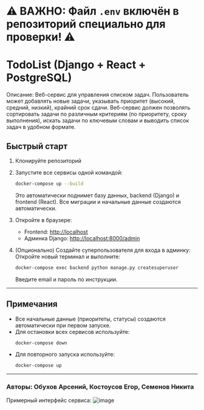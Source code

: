 # ⚠️ ВАЖНО: Файл `.env` включён в репозиторий специально для проверки! ⚠️

# TodoList (Django + React + PostgreSQL)

Описание: Веб-сервис для управления списком задач.
Пользователь может добавлять новые задачи, указывать приоритет (высокий, средний, низкий), крайний срок сдачи.
Веб-сервис должен позволять сортировать задачи по различным критериям (по приоритету, сроку выполнения), искать задачи по ключевым словам и выводить список задач в удобном формате.

## Быстрый старт

1. Клонируйте репозиторий

2. Запустите все сервисы одной командой:
   ```bash
   docker-compose up --build
   ```
   Это автоматически поднимет базу данных, backend (Django) и frontend (React). Все миграции и начальные данные создаются автоматически.

3. Откройте в браузере:
   - Frontend: [http://localhost](http://localhost)
   - Админка Django: [http://localhost:8000/admin](http://localhost:8000/admin)

4. (Опционально) Создайте суперпользователя для входа в админку:
   Откройте новый терминал и выполните:
   ```bash
   docker-compose exec backend python manage.py createsuperuser
   ```
   Введите email и пароль по инструкции.

---

## Примечания
- Все начальные данные (приоритеты, статусы) создаются автоматически при первом запуске.
- Для остановки всех сервисов используйте:
   ```bash
   docker-compose down
   ```
- Для повторного запуска используйте:
   ```bash
   docker-compose up
   ```
   
---

### Авторы: Обухов Арсений, Костоусов Егор, Семенов Никита

Примерный интерфейс сервиса:
![image](https://github.com/user-attachments/assets/b7f6b586-6ab6-424c-b278-c12302b65d15)
